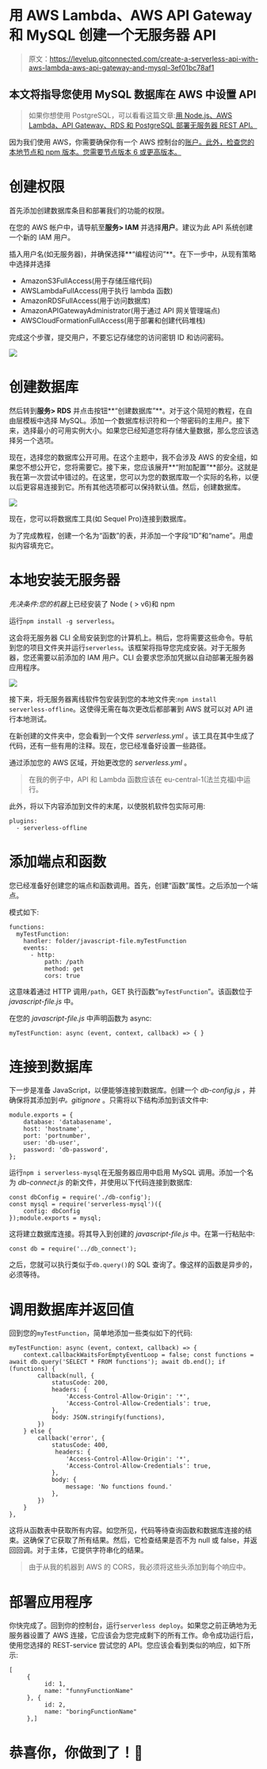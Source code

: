 # 用 AWS Lambda、AWS API Gateway 和 MySQL 创建一个无服务器 API

> 原文：<https://levelup.gitconnected.com/create-a-serverless-api-with-aws-lambda-aws-api-gateway-and-mysql-3ef01bc78af1>

## **本文将指导您使用 MySQL 数据库在 AWS 中设置 API**

> 如果你想使用 PostgreSQL，可以看看这篇文章:[用 Node.js、AWS Lambda、API Gateway、RDS 和 PostgreSQL 部署无服务器 REST API。](https://medium.com/swlh/creating-a-serverless-rest-api-with-node-js-aws-lambda-api-gateway-rds-and-postgresql-303b0baac834)

因为我们使用 AWS，你需要确保你有一个 AWS 控制台的[账户。此外，检查您的本地节点和 npm 版本。您需要节点版本 6 或更高版本。](https://portal.aws.amazon.com/billing/signup?nc2=h_ct&src=header_signup&redirect_url=https%3A%2F%2Faws.amazon.com%2Fregistration-confirmation&language=de_de#/start)

# 创建权限

首先添加创建数据库条目和部署我们的功能的权限。

在您的 AWS 帐户中，请导航至**服务> IAM** 并选择**用户**。建议为此 API 系统创建一个新的 IAM 用户。

插入用户名(如无服务器)，并确保选择**“编程访问”**。在下一步中，从现有策略中选择并选择

*   AmazonS3FullAccess(用于存储压缩代码)
*   AWSLambdaFullAccess(用于执行 lambda 函数)
*   AmazonRDSFullAccess(用于访问数据库)
*   AmazonAPIGatewayAdministrator(用于通过 API 网关管理端点)
*   AWSCloudFormationFullAccess(用于部署和创建代码堆栈)

完成这个步骤，提交用户，不要忘记存储您的访问密钥 ID 和访问密码。

![](img/ba80f04e488a58d2f7804d3a18502e64.png)

# 创建数据库

然后转到**服务> RDS** 并点击按钮**“创建数据库”**。对于这个简短的教程，在自由层模板中选择 MySQL。添加一个数据库标识符和一个带密码的主用户。接下来，选择最小的可用实例大小。如果您已经知道您将存储大量数据，那么您应该选择另一个选项。

现在，选择您的数据库公开可用。在这个主题中，我不会涉及 AWS 的安全组，如果您不想公开它，您将需要它。接下来，您应该展开**“附加配置”**部分。这就是我在第一次尝试中错过的。在这里，您可以为您的数据库取一个实际的名称，以便以后更容易连接到它。所有其他选项都可以保持默认值。然后，创建数据库。

![](img/ab34fa5c11627a0c1d1692c270d725f6.png)

现在，您可以将数据库工具(如 Sequel Pro)连接到数据库。

为了完成教程，创建一个名为“函数”的表，并添加一个字段“ID”和“name”。用虚拟内容填充它。

# 本地安装无服务器

*先决条件:您的机器*上已经安装了 Node ( > v6)和 npm

运行`npm install -g serverless`。

这会将无服务器 CLI 全局安装到您的计算机上。稍后，您将需要这些命令。导航到您的项目文件夹并运行`serverless`。该框架将指导您完成安装。对于无服务器，您还需要以前添加的 IAM 用户。CLI 会要求您添加凭据以自动部署无服务器应用程序。

![](img/e2d332dd8375257c1c5965b8e142b0ff.png)

接下来，将无服务器离线软件包安装到您的本地文件夹:`npm install serverless-offline`。这使得无需在每次更改后都部署到 AWS 就可以对 API 进行本地测试。

在新创建的文件夹中，您会看到一个文件 *serverless.yml* 。该工具在其中生成了代码，还有一些有用的注释。现在，您已经准备好设置一些路径。

通过添加您的 AWS 区域，开始更改您的 *serverless.yml* 。

> 在我的例子中，API 和 Lambda 函数应该在 eu-central-1(法兰克福)中运行。

此外，将以下内容添加到文件的末尾，以使脱机软件包实际可用:

```
plugins:
  - serverless-offline
```

# 添加端点和函数

您已经准备好创建您的端点和函数调用。首先，创建“函数”属性。之后添加一个端点。

模式如下:

```
functions:
  myTestFunction:
    handler: folder/javascript-file.myTestFunction
    events:
      - http:
          path: /path
          method: get
          cors: true
```

这意味着通过 HTTP 调用`/path`，GET 执行函数“`myTestFunction`”。该函数位于 *javascript-file.js* 中。

在您的 *javascript-file.js* 中声明函数为 async:

```
myTestFunction: async (event, context, callback) => { }
```

# 连接到数据库

下一步是准备 JavaScript，以便能够连接到数据库。创建一个 *db-config.js* ，并确保将其添加到*中。gitignore* 。只需将以下结构添加到该文件中:

```
module.exports = {
    database: 'databasename',
    host: 'hostname',
    port: 'portnumber',
    user: 'db-user',
    password: 'db-password',
};
```

运行`npm i serverless-mysql`在无服务器应用中启用 MySQL 调用。添加一个名为 *db-connect.js* 的新文件，并使用以下代码连接到数据库:

```
const dbConfig = require('./db-config');
const mysql = require('serverless-mysql')({
    config: dbConfig
});module.exports = mysql;
```

这将建立数据库连接。将其导入到创建的 *javascript-file.js* 中。在第一行粘贴中:

```
const db = require('../db_connect');
```

之后，您就可以执行类似于`db.query()`的 SQL 查询了。像这样的函数是异步的，必须等待。

# 调用数据库并返回值

回到您的`myTestFunction`，简单地添加一些类似如下的代码:

```
myTestFunction: async (event, context, callback) => {
    context.callbackWaitsForEmptyEventLoop = false; const functions = await db.query('SELECT * FROM functions'); await db.end(); if (functions) {
        callback(null, {
            statusCode: 200,
            headers: {
                'Access-Control-Allow-Origin': '*',
                'Access-Control-Allow-Credentials': true,
            },
            body: JSON.stringify(functions),
        })
    } else {
        callback('error', {
            statusCode: 400,
             headers: {
                'Access-Control-Allow-Origin': '*',
                'Access-Control-Allow-Credentials': true,
            },
            body: {
                message: 'No functions found.'
            },
        })
    }
},
```

这将从函数表中获取所有内容。如您所见，代码等待查询函数和数据库连接的结束。这确保了它获取了所有结果。然后，它检查结果是否不为 null 或 false，并返回回调。对于主体，它提供字符串化的结果。

> 由于从我的机器到 AWS 的 CORS，我必须将这些头添加到每个响应中。

# 部署应用程序

你快完成了。回到你的控制台，运行`serverless deploy`。如果您之前正确地为无服务器设置了 AWS 连接，它应该会为您完成剩下的所有工作。命令成功运行后，使用您选择的 REST-service 尝试您的 API。您应该会看到类似的响应，如下所示:

```
[
     {
          id: 1,
          name: "funnyFunctionName"
     }, {
          id: 2,
          name: "boringFunctionName"
     },]
```

# 恭喜你，你做到了！🥳